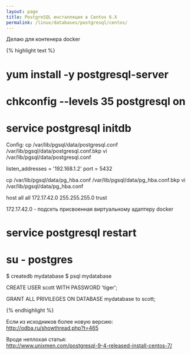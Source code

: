 ```yaml
---
layout: page
title: PostgreSQL инсталляция в Centos 6.X
permalink: /linux/databases/postgresql/centos/
---
```


Делаю для контенера docker

{% highlight text %}

# yum install -y postgresql-server
# chkconfig --levels 35 postgresql on

# service postgresql initdb


Config:
cp /var/lib/pgsql/data/postgresql.conf /var/lib/pgsql/data/postgresql.conf.bkp
vi /var/lib/pgsql/data/postgresql.conf

listen_addresses = '192.168.1.2'
port = 5432


cp /var/lib/pgsql/data/pg_hba.conf /var/lib/pgsql/data/pg_hba.conf.bkp
vi /var/lib/pgsql/data/pg_hba.conf

host          all           all           172.17.42.0      255.255.255.0         trust

172.17.42.0 - подсеть присвоенная виртуальному адаптеру docker

# service postgresql restart

# su - postgres

$ createdb mydatabase
$ psql mydatabase

CREATE USER scott WITH PASSWORD 'tiger';

GRANT ALL PRIVILEGES ON DATABASE mydatabase to scott;


{% endhighlight %}

Если из исходников более новую версию:
http://odba.ru/showthread.php?t=465

Вроде неплохая статья:  
http://www.unixmen.com/postgresql-9-4-released-install-centos-7/
